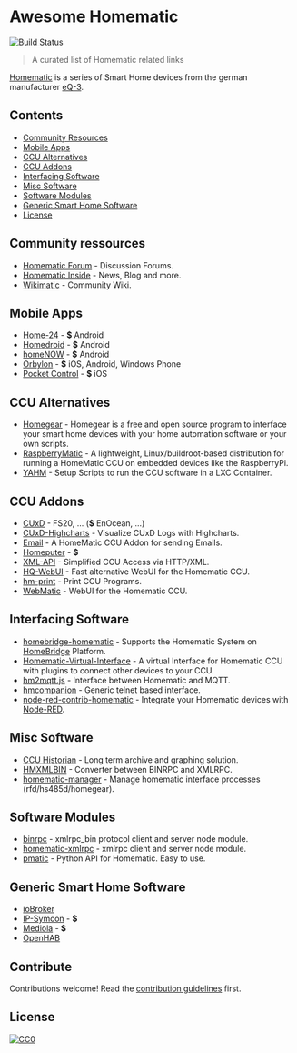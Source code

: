 # Awesome Homematic

[![Build Status](https://travis-ci.org/hobbyquaker/awesome-homematic.svg?branch=master)](https://travis-ci.org/hobbyquaker/awesome-homematic)

> A curated list of Homematic related links

[Homematic](http://www.homematic.com/) is a series of Smart Home devices from the german manufacturer [eQ-3](http://www.eq-3.de). 


## Contents

- [Community Resources](#community-resources)
- [Mobile Apps](#mobile-apps)
- [CCU Alternatives](#ccu-alternatives)
- [CCU Addons](#ccu-addons)
- [Interfacing Software](#interfacing-software)
- [Misc Software](#misc-software)
- [Software Modules](#software-modules)
- [Generic Smart Home Software](#generic-smart-home-software)
- [License](License)


## Community ressources 

* [Homematic Forum](https://homematic-forum.de/) - Discussion Forums.
* [Homematic Inside](https://www.homematic-inside.de/) - News, Blog and more.
* [Wikimatic](http://www.wikimatic.de/wiki/Hauptseite) - Community Wiki.


## Mobile Apps

* [Home-24](http://www.home-24.net/index.php?page=sites/home.php&app=home24) - **$** Android 
* [Homedroid](http://www.homedroid.de/) - **$** Android
* [homeNOW](http://homenow.at) - **$** Android
* [Orbylon](https://www.orbylon.de/orbylon) - **$** iOS, Android, Windows Phone
* [Pocket Control](https://www.penzler.de) - **$** iOS


## CCU Alternatives

* [Homegear](https://homegear.eu/) - Homegear is a free and open source program to interface your smart home devices with your home automation software or your own scripts.
* [RaspberryMatic](https://github.com/jens-maus/RaspberryMatic) - A lightweight, Linux/buildroot-based distribution for running a HomeMatic CCU on embedded devices like the RaspberryPi.
* [YAHM](https://github.com/leonsio/YAHM) - Setup Scripts to run the CCU software in a LXC Container.


## CCU Addons

* [CUxD](https://www.homematic-inside.de/software/cuxdaemon) - FS20, ... (**$** EnOcean, ...)
* [CUxD-Highcharts](https://github.com/hobbyquaker/cuxd-highcharts) - Visualize CUxD Logs with Highcharts.
* [Email](https://github.com/jens-maus/hm_email) - A HomeMatic CCU Addon for sending Emails.
* [Homeputer](https://www.contronics.de/shop/Zentralen-und-Software/homeputer-CL-Studio-4-0-Software.html) - **$**
* [XML-API](https://github.com/hobbyquaker/xml-api) - Simplified CCU Access via HTTP/XML.
* [HQ-WebUI](https://github.com/hobbyquaker/hq-webui) - Fast alternative WebUI for the Homematic CCU.
* [hm-print](https://github.com/litti/hm-print) - Print CCU Programs.
* [WebMatic](http://webmatic.lmdsoft.de/tiki-index.php) - WebUI for the Homematic CCU.


## Interfacing Software

* [homebridge-homematic](https://github.com/thkl/homebridge-homematic) - Supports the Homematic System on [HomeBridge](https://github.com/nfarina/homebridge) Platform.
* [Homematic-Virtual-Interface](https://github.com/thkl/Homematic-Virtual-Interface) - A virtual Interface for Homematic CCU with plugins to connect other devices to your CCU.
* [hm2mqtt.js](https://github.com/hobbyquaker/hm2mqtt.js) - Interface between Homematic and MQTT.
* [hmcompanion](https://github.com/owagner/hmcompanion) - Generic telnet based interface.
* [node-red-contrib-homematic](https://github.com/firsttris/node-red-contrib-homematic) - Integrate your Homematic devices with [Node-RED](https://nodered.org).


## Misc Software

* [CCU Historian](http://www.ccu-historian.de/) - Long term archive and graphing solution.
* [HMXMLBIN](https://github.com/leonsio/HMXMLBIN) - Converter between BINRPC and XMLRPC.
* [homematic-manager](https://github.com/hobbyquaker/homematic-manager) - Manage homematic interface processes (rfd/hs485d/homegear).


## Software Modules

* [binrpc](https://github.com/hobbyquaker/binrpc) - xmlrpc_bin protocol client and server node module.
* [homematic-xmlrpc](https://github.com/hobbyquaker/homematic-xmlrpc) - xmlrpc client and server node module.
* [pmatic](https://github.com/LarsMichelsen/pmatic) - Python API for Homematic. Easy to use.


## Generic Smart Home Software

* [ioBroker](http://www.iobroker.net/?lang=de)
* [IP-Symcon](https://www.symcon.de/) - **$**
* [Mediola](http://www.mediola.com/) - **$**
* [OpenHAB](https://www.openhab.org/)


## Contribute

Contributions welcome! Read the [contribution guidelines](contributing.md) first.


## License

[![CC0](http://i.creativecommons.org/p/zero/1.0/88x31.png)](http://creativecommons.org/publicdomain/zero/1.0/)

